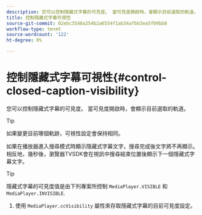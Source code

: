 ```yaml
---
description: 您可以控制隱藏式字幕的可見度。 當可見度開啟時，會顯示目前選取的軌道。
title: 控制隱藏式字幕可視性
source-git-commit: 02ebc3548a254b2a6554f1ab34afbb3ea5f09bb8
workflow-type: tm+mt
source-wordcount: '122'
ht-degree: 0%

---
```


# 控制隱藏式字幕可視性{#control-closed-caption-visibility}

您可以控制隱藏式字幕的可見度。 當可見度開啟時，會顯示目前選取的軌道。

>[!TIP]
>
>如果變更目前哪個軌跡，可視性設定會保持相同。

如果在播放器進入搜尋模式時顯示隱藏式字幕文字，搜尋完成後文字將不再顯示。 相反地，幾秒後，瀏覽器TVSDK會在視訊中搜尋結束位置後顯示下一個隱藏式字幕文字。

>[!TIP]
>
>隱藏式字幕的可見度值是由下列專案所控制 `MediaPlayer.VISIBLE` 和 `MediaPlayer.INVISIBLE`.

1. 使用 `MediaPlayer.ccVisibility` 屬性來存取隱藏式字幕的目前可見度設定。
